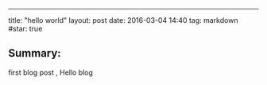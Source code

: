 ---
title: "hello world"
layout: post
date: 2016-03-04 14:40
tag: markdown
#star: true

## Summary:
first blog post , Hello blog
